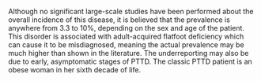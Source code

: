 Although no significant large-scale studies have been performed about the overall incidence of this disease, it is believed that the prevalence is anywhere from 3.3 to 10%, depending on the sex and age of the patient. This disorder is associated with adult-acquired flatfoot deficiency which can cause it to be misdiagnosed, meaning the actual prevalence may be much higher than shown in the literature. The underreporting may also be due to early, asymptomatic stages of PTTD. The classic PTTD patient is an obese woman in her sixth decade of life.